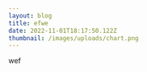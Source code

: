 ```yaml
---
layout: blog
title: efwe
date: 2022-11-01T18:17:50.122Z
thumbnail: /images/uploads/chart.png
---
```

wef